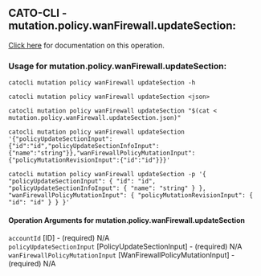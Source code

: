 
## CATO-CLI - mutation.policy.wanFirewall.updateSection:
[Click here](https://api.catonetworks.com/documentation/#mutation-mutation.policy.wanFirewall.updateSection) for documentation on this operation.

### Usage for mutation.policy.wanFirewall.updateSection:

`catocli mutation policy wanFirewall updateSection -h`

`catocli mutation policy wanFirewall updateSection <json>`

`catocli mutation policy wanFirewall updateSection "$(cat < mutation.policy.wanFirewall.updateSection.json)"`

`catocli mutation policy wanFirewall updateSection '{"policyUpdateSectionInput":{"id":"id","policyUpdateSectionInfoInput":{"name":"string"}},"wanFirewallPolicyMutationInput":{"policyMutationRevisionInput":{"id":"id"}}}'`

`catocli mutation policy wanFirewall updateSection -p '{
    "policyUpdateSectionInput": {
        "id": "id",
        "policyUpdateSectionInfoInput": {
            "name": "string"
        }
    },
    "wanFirewallPolicyMutationInput": {
        "policyMutationRevisionInput": {
            "id": "id"
        }
    }
}'`


#### Operation Arguments for mutation.policy.wanFirewall.updateSection ####

`accountId` [ID] - (required) N/A    
`policyUpdateSectionInput` [PolicyUpdateSectionInput] - (required) N/A    
`wanFirewallPolicyMutationInput` [WanFirewallPolicyMutationInput] - (required) N/A    
